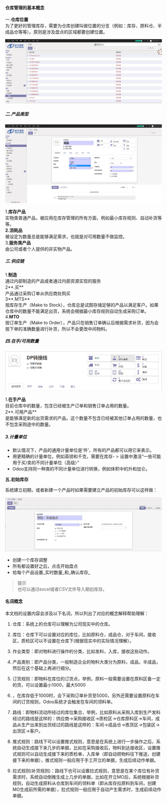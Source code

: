 #### **仓库管理的基本概念**

一.**仓库位置**  
 为了更好的管理库存，需要为仓库创建叫做位置的分支（例如：库存、原料仓、半成品仓等等）。原则是涉及盘点的区域都要创建位置。

![](/assets/QQ截图20180319165256.png)

##### 二.产品类型

![](/assets/QQ截图20180319165359.png)

1.**库存产品**  
 实物类普通产品，被应用在库存管理的所有方面，例如最小库存规则、自动补货等等。  
**2.消耗品**  
 被设定为数量总是能够满足需求，也就是对可用数量不做监控。  
3.**服务类产品**  
 由公司或者个人提供的非实物产品。

##### 三.供应链

1.**制造**  
 通过内部制造的产品或者通过内部资源实现的服务  
2**.买**  
 产品通过采购订单从供应商处购买  
3**.MTS**  
 按库存生产（Make to Stock），仓库总是试图存储足够的产品以满足客户。如果仓库中的数量不能满足出货，系统会根据最小库存规则自动生成采购订单。  
4.**MTO**  
 按订单生产（Make to Order），产品只在销售订单确认后根据需求补货，因为会按下单的准确数量进行补货，所以不会更改中间物料。

##### 四.在手/可用数量

![](/assets/QQ截图20180319165626.png)

1.**在手产品**  
 目前仓库中的数量，包含已经被生产订单和销售订单占用的数量。  
2**.可用产品**  
 是能够满足新的出货需求的产品，这个数量不包含已经被其他订单占用的数量，也不包含采购途中的数量。

##### 3.计量单位

* 默认情况下，产品的通用计量单位是‘件’，所有的产品都可以用它来表示。
* 用更精确的计量单位，例如英镑和千克，需要在库存-
  &gt;
  设置中激活“一些可能用于买/卖的不同计量单位（高级）”
* Odoo支持同一种类的不同计量单位进行转换，例如体积中的升和加仑。

**五.初始库存**

系统建立初期，或者新建一个产品时如果需要建立产品的初始库存可以这样做：

![](/assets/QQ截图20180319165812.png)

* 创建一个库存调整
* 所有都设置好之后，点击开始盘点
* 给每个产品设置_实时数量_和_确认库存_

> 提示  
>  也可以通过excel或者CSV文件导入期初库存。

#### 名词概念

本文档的设置内容会涉及以下名词，所以列出了对应的概念解释帮助理解：

1. 仓库：系统上的仓库可以理解为公司现实中的仓库。
2. 库位：仓库下可以设置对应的库位，比如原料仓，成品仓，对于车间，接收区，质检区可以不设置在仓库下\(根据现实中的实际情况理解）。
3. 作业类型：即对物料进行操作的分类，比如发料，入库，接收这些动作。
4. 产品类别：即产品分类，一般制造企业的物料大类分为原料，成品，半成品，然后在这个基础上再进行细分。
5. 订货规则：即物料在库位的订货点，举例，原料一般需要设置在原料区备一定的货，可以设置最小1000，最大5000
6. ，在库存低于1000时，会下采购订单补货至5000，另外还需要设置原料在车间的订货规则，Odoo系统才会触发在车间的领料单。
7. 路线：即物料流动所经过的库位集合，举例，比如原料从采购入库到生产发料经过的路线是这样的：供应商-&gt;采购接收区-&gt;质检区-&gt;仓库原料区-&gt;车间，成品从生产出来到出货经过的路线是这样的：车间-&gt;成品仓-&gt;拣货区-&gt;包装区-&gt;出货区-&gt;客户。
8. 推式规则：路线下可以设置推式规则，意思是在系统上进行一步操作之后，系统自动生成接下来几步的单据，比如在采购接收后，物料到达接收区，设置推式规则可以自动生成接下来的质检单，入库单（即自动把物料往下推送，创建接下来的单据），推式规则一般应用于手工开立的单据，生成后续动作单据。

9. 拉式规则\(补货规则\)：路线下也可以设置拉式规则，意思是在某个库位有补货需求时，系统自动倒推生成上几步的单据，比如在开立MO后，系统根据补货规则，自动生成原料从仓库到车间的领料单（即从库存拉原料到车间，创建MO生成前所需的单据），拉式规则一般应用于自动产生需求时，生成前续动作单据。



